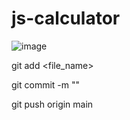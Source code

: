 # js-calculator

![image](https://user-images.githubusercontent.com/48222321/189669891-51ab693f-5e0e-4c7d-908a-45ff3e9985fa.png)


git add <file_name>

git commit -m "<message>"
  
git push origin main
